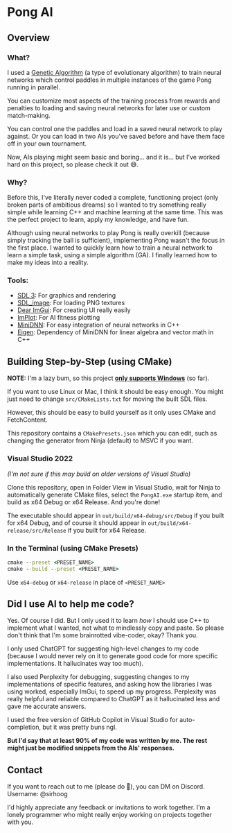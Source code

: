 # Pong AI
## Overview
### What?
I used a [Genetic Algorithm](https://www.geeksforgeeks.org/dsa/genetic-algorithms/)
(a type of evolutionary algorithm) to train neural networks which control paddles in multiple instances of the game Pong running in parallel.

You can customize most aspects of the training process from rewards and penalties to loading and saving neural networks for later use or custom match-making.

You can control one the paddles and load in a saved neural network to play against. Or you can load in two AIs you've saved before and have them face off in your own tournament.

Now, AIs playing might seem basic and boring... and it is... but I've worked hard on this project, so please check it out :sweat_smile:.
### Why?
Before this, I've literally never coded a complete, functioning project (only broken parts of ambitious dreams) so I wanted to try something really simple while learning C++ and machine learning at the same time. 
This was the perfect project to learn, apply my knowledge, and have fun.

Although using neural networks to play Pong is really overkill (because simply tracking the ball is sufficient),
implementing Pong wasn't the focus in the first place. I wanted to quickly learn how to train a neural network to learn a simple task, using a simple algorithm (GA). I finally learned how to make my ideas into a reality.
### Tools:
* [SDL 3](https://www.libsdl.org): For graphics and rendering
* [SDL_image](): For loading PNG textures
* [Dear ImGui](https://github.com/ocornut/imgui): For creating UI really easily
* [ImPlot](https://github.com/epezent/implot): For AI fitness plotting
* [MiniDNN](https://github.com/yixuan/MiniDNN): For easy integration of neural networks in C++
* [Eigen](https://eigen.tuxfamily.org/): Dependency of MiniDNN for linear algebra and vector math in C++
## Building Step-by-Step (using CMake)
**NOTE:** I'm a lazy bum, so this project **<u>only supports Windows</u>** (so far).

If you want to use Linux or Mac, I think it should be easy enough. You might just need to change `src/CMakeLists.txt` for moving the built SDL files.

However, this should be easy to build yourself as it only uses CMake and FetchContent.

This repository contains a `CMakePresets.json` which you can edit, such as changing the generator from Ninja (default) to MSVC if you want.

### Visual Studio 2022
*(I'm not sure if this may build on older versions of Visual Studio)*

Clone this repository,
open in Folder View in Visual Studio,
wait for Ninja to automatically generate CMake files,
select the `PongAI.exe` startup item,
and build as x64 Debug or x64 Release. And you're done!

The executable should appear in `out/build/x64-debug/src/Debug` if you built for x64 Debug, and of course it should appear in `out/build/x64-release/src/Release` if you built for x64 Release.

### In the Terminal (using CMake Presets)
```cmd
cmake --preset <PRESET_NAME>
cmake --build --preset <PRESET_NAME>
```
Use `x64-debug` or `x64-release` in place of `<PRESET_NAME>`

## Did I use AI to help me code?
Yes. Of course I did. But I only used it to learn *how* I should use C++ to implement what I wanted, not what to mindlessly copy and paste.
So please don't think that I'm some brainrotted vibe-coder, okay? Thank you.

I only used ChatGPT for suggesting high-level changes to my code (because I would never rely on it to generate good code for more specific implementations. It hallucinates way too much).

I also used Perplexity for debugging, suggesting changes to my implementations of specific features, and asking how the libraries I was using worked, especially ImGui, to speed up my progress. Perplexity was really helpful and reliable compared to ChatGPT as it hallucinated less and gave me accurate answers.

I used the free version of GitHub Copilot in Visual Studio for auto-completion, but it was pretty buns ngl.

**But I'd say that at least 90% of my code was written by me. The rest might just be modified snippets from the AIs' responses.**

## Contact
If you want to reach out to me (please do :pray:), you can DM on Discord. Username: @sirhoog

I'd highly appreciate any feedback or invitations to work together. I'm a lonely programmer who might really enjoy working on projects together with you.